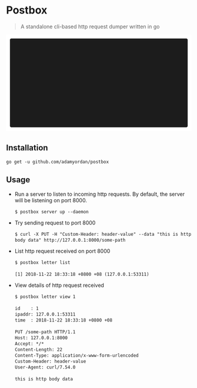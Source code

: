 Postbox
===
> A standalone cli-based http request dumper written in go

![](demo.gif)

Installation
---
```
go get -u github.com/adamyordan/postbox
```

Usage
---
- Run a server to listen to incoming http requests. By default, the server will be listening on port 8000.
    ```
    $ postbox server up --daemon
    ```
    
- Try sending request to port 8000
    ```
    $ curl -X PUT -H "Custom-Header: header-value" --data "this is http body data" http://127.0.0.1:8000/some-path
    ```

- List http request received on port 8000
    ```
    $ postbox letter list
    
    [1] 2018-11-22 18:33:18 +0800 +08 (127.0.0.1:53311)
    ```
    
- View details of http request received
    ```
    $ postbox letter view 1

    id    : 1
    ipaddr: 127.0.0.1:53311
    time  : 2018-11-22 18:33:18 +0800 +08
    
    PUT /some-path HTTP/1.1
    Host: 127.0.0.1:8000
    Accept: */*
    Content-Length: 22
    Content-Type: application/x-www-form-urlencoded
    Custom-Header: header-value
    User-Agent: curl/7.54.0
    
    this is http body data
    ```

